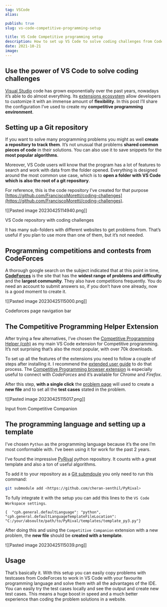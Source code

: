 ```yaml
---
tag: VSCode
alias:

publish: true
slug: vs-code-competitive-programming-setup

title: VS Code Competitive programming setup
description: How to set up VS Code to solve coding challenges from CodeForces.
date: 2021-10-21
image:
---
```


## Use the power of VS Code to solve coding challenges

[Visual Studio](https://code.visualstudio.com/) code has grown exponentially over the past years, nowadays it’s able to do almost everything. Its [extensions ecosystem](https://marketplace.visualstudio.com/VSCode) allow developers to customize it with an immense amount of **flexibility**. In this post I’ll share the configuration I’ve used to create my **competitive programming environment**.

## Setting up a Git repository

If you want to solve many programming problems you might as well **create a repository to track them**. It’s not unusual that problems **shared common pieces of code** in their solutions. You can also use it to save snippets for the **most popular algorithms**.

Moreover, VS Code users will know that the program has a lot of features to search and work with data from the folder opened. Everything is designed around the most common use case, which is to **open a folder with VS Code which is also the root of a git repository**.

For reference, this is the code repository I’ve created for that purpose [](https://github.com/FranciscoMoretti/coding-challenges)[https://github.com/FranciscoMoretti/coding-challenges](https://github.com/FranciscoMoretti/coding-challenges).

![[Pasted image 20230425114940.png]]

VS Code repository with coding challenges

It has many sub-folders with different websites to get problems from. That’s useful if you plan to use more than one of them, but it’s not needed.

## Programming competitions and contests from CodeForces

A thorough google search on the subject indicated that at this point in time, **[CodeForces](https://codeforces.com/)** is the site that has the **widest range of problems and difficulty** and the **largest community**. They also have competitions frequently. You do need an account to submit answers so, if you don’t have one already, now is a good moment to create it.

![[Pasted image 20230425115000.png]]

Codeforces page navigation bar

## The Competitive Programming Helper Extension

After trying a few alternatives, I’ve chosen the [Competitive Programming Helper (cph)](https://marketplace.visualstudio.com/items?itemName=DivyanshuAgrawal.competitive-programming-helper) as my main VS Code extension for Competitive programming. It’s not surprising that’s also the most popular, with over 70k downloads.

To set up all the features of the extensions you need to follow a couple of steps after installing it. I recommend the [extended user guide](https://github.com/agrawal-d/cph/blob/be2c16b67eeffa0059d42568287e87827f053e02/docs/user-guide.md) to do that process. The [Competitive Programming browser extension](https://github.com/jmerle/competitive-companion) is especially useful to connect with _CodeForces_ and it’s available for _Chrome_ and _Firefox_.

After this step, **with a single click** the [problem page](https://codeforces.com/problemset/problem/1594/E1) will used to create a **new file** and to set all the **test cases** stated in the problem.

![[Pasted image 20230425115017.png]]

Input from Competitive Companion

## The programming language and setting up a template

I’ve chosen `Python` as the programming language because it’s the one I’m most conformable with. I’ve been using it for work for the past 2 years.

I’ve found the impressive [PyRival](https://github.com/cheran-senthil/PyRival) python repository. It counts with a great template and also a ton of useful algorithms.

To add it to your repository as a [Git submdoule](https://git-scm.com/book/en/v2/Git-Tools-Submodules) you only need to run this command:

```bash
git submodule add <https://github.com/cheran-senthil/PyRival>
```

To fully integrate it with the setup you can add this lines to the `VS Code Workspace settings`.

```
{  "cph.general.defaultLanguage": "python",  "cph.general.defaultLanguageTemplateFileLocation": "C:/your/absoulte/path/to/PyRival/templates/template_py3.py"}
```

After doing this and using the `Competitive Companion` extension with a new problem, the **new file** should be **created with a template**.

![[Pasted image 20230425115039.png]]

## Usage

That’s basically it. With this setup you can easily copy problems with testcases from CodeForces to work in VS Code with your favourite programming language and solve them with all the advantages of the IDE. You can easily try the test cases locally and see the output and create new test cases. This means a huge boost in speed and a much better experience than coding the problem solutions in a website.
